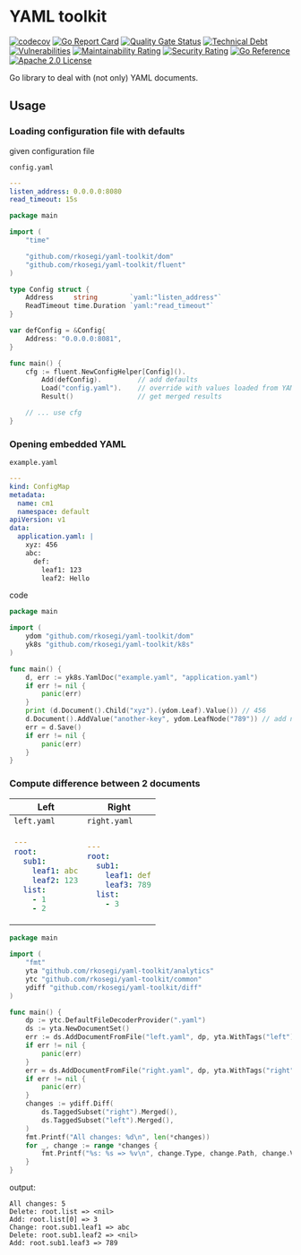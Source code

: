 # YAML toolkit

[![codecov](https://codecov.io/gh/rkosegi/yaml-toolkit/graph/badge.svg?token=BX0P2QQPR2)](https://codecov.io/gh/rkosegi/yaml-toolkit)
[![Go Report Card](https://goreportcard.com/badge/github.com/rkosegi/yaml-toolkit)](https://goreportcard.com/report/github.com/rkosegi/yaml-toolkit)
[![Quality Gate Status](https://sonarcloud.io/api/project_badges/measure?project=rkosegi_yaml-toolkit&metric=alert_status)](https://sonarcloud.io/summary/new_code?id=rkosegi_yaml-toolkit)
[![Technical Debt](https://sonarcloud.io/api/project_badges/measure?project=rkosegi_yaml-toolkit&metric=sqale_index)](https://sonarcloud.io/summary/new_code?id=rkosegi_yaml-toolkit)
[![Vulnerabilities](https://sonarcloud.io/api/project_badges/measure?project=rkosegi_yaml-toolkit&metric=vulnerabilities)](https://sonarcloud.io/summary/new_code?id=rkosegi_yaml-toolkit)
[![Maintainability Rating](https://sonarcloud.io/api/project_badges/measure?project=rkosegi_yaml-toolkit&metric=sqale_rating)](https://sonarcloud.io/summary/new_code?id=rkosegi_yaml-toolkit)
[![Security Rating](https://sonarcloud.io/api/project_badges/measure?project=rkosegi_yaml-toolkit&metric=security_rating)](https://sonarcloud.io/summary/new_code?id=rkosegi_yaml-toolkit)
[![Go Reference](https://pkg.go.dev/badge/github.com/rkosegi/yaml-toolkit.svg)](https://pkg.go.dev/github.com/rkosegi/yaml-toolkit)
[![Apache 2.0 License](https://badgen.net/static/license/Apache2.0/blue)](https://github.com/rkosegi/yaml-toolkit/blob/main/LICENSE)

Go library to deal with (not only) YAML documents.


## Usage

### Loading configuration file with defaults

given configuration file

`config.yaml`
```yaml
---
listen_address: 0.0.0.0:8080
read_timeout: 15s
```

```go
package main

import (
	"time"

	"github.com/rkosegi/yaml-toolkit/dom"
	"github.com/rkosegi/yaml-toolkit/fluent"
)

type Config struct {
	Address     string        `yaml:"listen_address"`
	ReadTimeout time.Duration `yaml:"read_timeout"`
}

var defConfig = &Config{
	Address: "0.0.0.0:8081",
}

func main() {
	cfg := fluent.NewConfigHelper[Config]().
		Add(defConfig).         // add defaults
		Load("config.yaml").    // override with values loaded from YAML document
		Result()                // get merged results

	// ... use cfg
}
```

### Opening embedded YAML

`example.yaml`
```yaml
---
kind: ConfigMap
metadata:
  name: cm1
  namespace: default
apiVersion: v1
data:
  application.yaml: |
    xyz: 456
    abc:
      def:
        leaf1: 123
        leaf2: Hello
```

code
```go
package main

import (
    ydom "github.com/rkosegi/yaml-toolkit/dom"
    yk8s "github.com/rkosegi/yaml-toolkit/k8s"
)

func main() {
	d, err := yk8s.YamlDoc("example.yaml", "application.yaml")
	if err != nil {
		panic(err)
	}
	print (d.Document().Child("xyz").(ydom.Leaf).Value()) // 456
	d.Document().AddValue("another-key", ydom.LeafNode("789")) // add new child node
	err = d.Save()
	if err != nil {
		panic(err)
	}
}
```

### Compute difference between 2 documents

<table>
<thead><tr><th>Left</th><th>Right</th></tr></thead>
<tbody>
<tr><td><code>left.yaml</code></td><td><code>right.yaml</code></td></tr>
<tr><td>

```yaml
---
root:
  sub1:
    leaf1: abc
    leaf2: 123
  list:
    - 1
    - 2
```
</td><td>

```yaml
---
root:
  sub1:
    leaf1: def
    leaf3: 789
  list:
    - 3
```
</td>
</tr>
</tbody>
</table>

```go
package main

import (
	"fmt"
	yta "github.com/rkosegi/yaml-toolkit/analytics"
	ytc "github.com/rkosegi/yaml-toolkit/common"
	ydiff "github.com/rkosegi/yaml-toolkit/diff"
)

func main() {
	dp := ytc.DefaultFileDecoderProvider(".yaml")
	ds := yta.NewDocumentSet()
	err := ds.AddDocumentFromFile("left.yaml", dp, yta.WithTags("left"))
	if err != nil {
		panic(err)
	}
	err = ds.AddDocumentFromFile("right.yaml", dp, yta.WithTags("right"))
	if err != nil {
		panic(err)
	}
	changes := ydiff.Diff(
		ds.TaggedSubset("right").Merged(),
		ds.TaggedSubset("left").Merged(),
	)
	fmt.Printf("All changes: %d\n", len(*changes))
	for _, change := range *changes {
		fmt.Printf("%s: %s => %v\n", change.Type, change.Path, change.Value)
	}
}
```

output:
```
All changes: 5
Delete: root.list => <nil>
Add: root.list[0] => 3
Change: root.sub1.leaf1 => abc
Delete: root.sub1.leaf2 => <nil>
Add: root.sub1.leaf3 => 789

```
